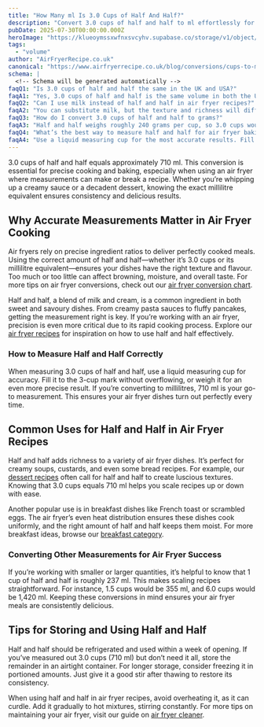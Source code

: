 ```yaml
---
title: "How Many ml Is 3.0 Cups of Half And Half?"
description: "Convert 3.0 cups of half and half to ml effortlessly for precise cooking and baking. Get accurate measurements in seconds!"
pubDate: 2025-07-30T00:00:00.000Z
heroImage: "https://klueoymssxwfnxsvcyhv.supabase.co/storage/v1/object/public/Shmucket/how-many-ml-is-3-cups-half-and-half.webp"
tags:
  - "volume"
author: "AirFryerRecipe.co.uk"
canonical: "https://www.airfryerrecipe.co.uk/blog/conversions/cups-to-ml/how-many-ml-is-3-cups-half-and-half"
schema: |
  <!-- Schema will be generated automatically -->
faqQ1: "Is 3.0 cups of half and half the same in the UK and USA?"
faqA1: "Yes, 3.0 cups of half and half is the same volume in both the UK and USA. However, cup sizes can vary slightly in other countries, so it’s best to use a standard measuring cup for accuracy."
faqQ2: "Can I use milk instead of half and half in air fryer recipes?"
faqA2: "You can substitute milk, but the texture and richness will differ. Half and half contains more fat, which adds creaminess. For best results, stick to the recipe’s measurements or adjust other ingredients accordingly."
faqQ3: "How do I convert 3.0 cups of half and half to grams?"
faqA3: "Half and half weighs roughly 240 grams per cup, so 3.0 cups would be about 720 grams. However, weight can vary slightly based on temperature and brand, so measuring by volume (ml) is often more reliable."
faqQ4: "What’s the best way to measure half and half for air fryer baking?"
faqA4: "Use a liquid measuring cup for the most accurate results. Fill it to the 3-cup mark at eye level, or use a kitchen scale if your recipe provides weight measurements. Precision ensures your baked goods turn out perfectly."
---
```

<p>3.0 cups of half and half equals approximately 710 ml. This conversion is essential for precise cooking and baking, especially when using an air fryer where measurements can make or break a recipe. Whether you’re whipping up a creamy sauce or a decadent dessert, knowing the exact millilitre equivalent ensures consistency and delicious results.</p>  

<h2>Why Accurate Measurements Matter in Air Fryer Cooking</h2>  
<p>Air fryers rely on precise ingredient ratios to deliver perfectly cooked meals. Using the correct amount of half and half—whether it’s 3.0 cups or its millilitre equivalent—ensures your dishes have the right texture and flavour. Too much or too little can affect browning, moisture, and overall taste. For more tips on air fryer conversions, check out our <a href=https://www.airfryerrecipe.co.uk/air-fryer-conversion-chart>air fryer conversion chart</a>.</p>  

<p>Half and half, a blend of milk and cream, is a common ingredient in both sweet and savoury dishes. From creamy pasta sauces to fluffy pancakes, getting the measurement right is key. If you’re working with an air fryer, precision is even more critical due to its rapid cooking process. Explore our <a href=https://www.airfryerrecipe.co.uk/recipes>air fryer recipes</a> for inspiration on how to use half and half effectively.</p>  

<h3>How to Measure Half and Half Correctly</h3>  
<p>When measuring 3.0 cups of half and half, use a liquid measuring cup for accuracy. Fill it to the 3-cup mark without overflowing, or weigh it for an even more precise result. If you’re converting to millilitres, 710 ml is your go-to measurement. This ensures your air fryer dishes turn out perfectly every time.</p>  

<h2>Common Uses for Half and Half in Air Fryer Recipes</h2>  
<p>Half and half adds richness to a variety of air fryer dishes. It’s perfect for creamy soups, custards, and even some bread recipes. For example, our <a href=https://www.airfryerrecipe.co.uk/recipe-category/dessert>dessert recipes</a> often call for half and half to create luscious textures. Knowing that 3.0 cups equals 710 ml helps you scale recipes up or down with ease.</p>  

<p>Another popular use is in breakfast dishes like French toast or scrambled eggs. The air fryer’s even heat distribution ensures these dishes cook uniformly, and the right amount of half and half keeps them moist. For more breakfast ideas, browse our <a href=https://www.airfryerrecipe.co.uk/recipe-category/breakfast>breakfast category</a>.</p>  

<h3>Converting Other Measurements for Air Fryer Success</h3>  
<p>If you’re working with smaller or larger quantities, it’s helpful to know that 1 cup of half and half is roughly 237 ml. This makes scaling recipes straightforward. For instance, 1.5 cups would be 355 ml, and 6.0 cups would be 1,420 ml. Keeping these conversions in mind ensures your air fryer meals are consistently delicious.</p>  

<h2>Tips for Storing and Using Half and Half</h2>  
<p>Half and half should be refrigerated and used within a week of opening. If you’ve measured out 3.0 cups (710 ml) but don’t need it all, store the remainder in an airtight container. For longer storage, consider freezing it in portioned amounts. Just give it a good stir after thawing to restore its consistency.</p>  

<p>When using half and half in air fryer recipes, avoid overheating it, as it can curdle. Add it gradually to hot mixtures, stirring constantly. For more tips on maintaining your air fryer, visit our guide on <a href=https://www.airfryerrecipe.co.uk/air-fryer-cleaner>air fryer cleaner</a>.</p>
